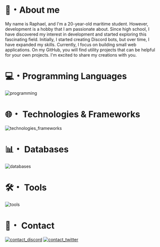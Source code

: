 
# 👋・About me 


My name is Raphael, and I'm a 20-year-old maritime student. However, development is a hobby that I am passionate about. Since high school, I have discovered my interest in development and started exploring this fascinating field. Initially, I started creating Discord bots, but over time, I have expanded my skills. Currently, I focus on building small web applications. On my GitHub, you will find utility projects that can be helpful for your own projects. I'm excited to share my creations with you.

# 💻・Programming Languages

![programming](https://skillicons.dev/icons?i=js,html,css,bots)

# 🌐・ Technologies & Frameworks

![technologies_frameworks](https://skillicons.dev/icons?i=nodejs,expressjs,nestjs,react)

# 📊・ Databases

![databases](https://skillicons.dev/icons?i=sqlite,mongodb,mysql)

# 🛠️・ Tools

![tools](https://skillicons.dev/icons?i=idea,vscode,postman)

# 📩・ Contact

[![contact_discord](https://skillicons.dev/icons?i=discord)](https://discord.com/users/627517636883906609)
[![contact_twitter](https://skillicons.dev/icons?i=twitter)](https://twitter.com/Akira13345)

